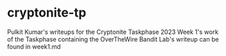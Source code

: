 # cryptonite-tp
Pulkit Kumar's writeups for the Cryptonite Taskphase 2023
Week 1's work of the Taskphase containing the OverTheWire Bandit Lab's writeup can be found in week1.md
